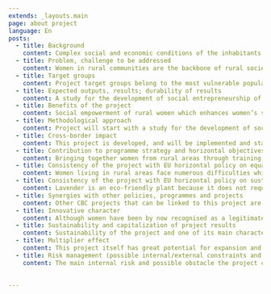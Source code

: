 ```yaml
---
extends: _layouts.main
page: about project
language: En
posts: 
  - title: Background
    content: Complex social and economic conditions of the inhabitants in border region, especially for women in rural areas, calls for joining forces in effort to increase the growth and competitiveness of a region, which can be achieved through joining into clusters, for joint activities on the standard and on-line market. Poverty and material deprivation are highly represented in rural Serbia, with financial poverty facing 38,4% of the population, and with material deprivation 35%. Half of the employees in rural areas are labor engaged in agricultural activities in the context of family farms. In Serbia and Hungary little attention has been paid to the position of rural women. If those women could be educated, motivated and helped to organize themselves into Lavender growing cluster, they could achieve greater social equality and economic independence both for themselves and for their families. According to the data of Sombor Centre for social work, total number of rural women who use social assistance is 2,213 (out of 43,500inhabitants) and activities of this project will focus on them. Special attention will be paid to 601 single-mother families living in Sombor rural area plus 387 families who use child allowance. All together 988 families who receive some social assistance in rural settlements, is project target group. Prevailing land within the CBR has composition and specifics that are fully suitable for growing lavender. ESS has done an analysis of land in the entire West Bačka region (WBR), and concluded that 96% of the territory is suitable for lavender growing. Characteristics of the land will be matched with the needs of 186 varieties of lavender. Hungarian partner will transfer knowledge, experience and expertise in lavender growing to SLGC. On the other hand, City of Sombor already has experience in projects dealing with female entrepreneurship in agricultural production on its territory, which makes it well-qualified partner for this project.
  - title: Problem, challenge to be addressed
    content: Women in rural communities are the backbone of rural society. Their position is burdened by general lack of social recognition and empowering opportunities. Existing disparities between men and women in terms of access to resources, employment and profitable activities, education and participation in public life, make their status severely vulnerable. Also, their status is aggravated by general transformations, rural impoverishment, migration and privatisation, making it seriously difficult for women from rural areas. Related to a/m, activities of the project are designed primarily to resolve social issues, through promoting gender equality and encouraging social empowerment and business development of rural women in CBR, by enhancing their entrepreneurial and agribusiness skills, through trainings, cooperation, partnerships and exchange of information, knowledge and experience, and thus achieve harmonized social and economic development of the region as a whole, based on sustainable usage of existing natural resources. Empowering women from rural areas of CBR through economic SLGC development constitutes real opportunity for the disadvantaged group. Organization of such clusters creates options for aggregation of powers and multiplied positive effects due to the right of use of generated revenues. Through clustering, women entrepreneurs operate more productively since they can ensure access to inputs, such as suppliers, information and technology. SLGC members may also profit from joint efforts in marketing, participation in fairs and protection of the brands of their products. Additionally, members profit from transfer of know-how that creates a source of innovation. All this represents a disruptive innovation in agriculture, since individual growers join themselves and by introducing new products and services gradually built up the social enterprise which intensify economic cooperation through sustainable use of natural resources using knowledge transfer.  
  - title: Target groups
    content: Project target groups belong to the most vulnerable population, encompassing women living in rural areas of WBR and Bács-Kiskun region. On the territory of the City of Sombor (CoS) live 85,903 inhabitants, out of which 41,500live in the town and 43,500 in 15 surrounding villages. The average income per capita is 20% lower than the average of the Republic of Serbia. Centre for Social Work Sombor, recorded a total of 8,287 beneficiaries of financial social assistance. Out of this number, 45% live in the city and 55% in villages. Socially vulnerable population in the villages has 4,522, covering more than 10% of the total rural population (younger than 18, has a total of 2,196 users, aged18-26 years having 933, aged 26-65 has a total of 4,809 and older than 65 years has a total of 349. Particularly vulnerable group are women (users of social assistance), who live in the villages, and their number is 2,213.In a rural area of the town of Sombor live 627 single-parent families, specifically 601 mothers with children and 26fathers with children, with a total of 941 children. Having in mind that rural women are not a homogeneous group and that there are important differences based on class, age, marital status, ethnic background and religion, the process of recruitment will aim to reflect and include this diversity, while paying close attention to women that are particularly vulnerable, such as Roma women, disabled women, single mothers and women victims of gender based violence. Furthermore, the project team will ensure that the chosen participants come from all walks of life represented in the cross-border areas, taking into account demographic diversity of the region. Wider rural community in the cross-border region is potential beneficiary, since whole community will benefit from enhanced socio-economic circumstances which activities of this project are going to create for rural women through acquisition of new agribusiness skills and enhanced employment potential.
  - title: Expected outputs, results; durability of results
    content: A study for the development of social entrepreneurship of woman in rural areas in CBR will be developed. Database of agricultural land in rural areas of WBR will be created together with an analysis of individual parcels in terms of quality and suitability of land for lavender growing. Training curricula will be developed and will include courses on topics such as social entrepreneurship, business planning, innovative agricultural production, lavender growing, agribusiness and marketing for up to 180 women from 4 settlements in WBR. SLGC, as a social enterprise, will be created, through which majority of women will be able to acquire new soft and hard skills, to professionally develop, exchange experience and help each other with lavender picking and processing. Those activities represent disruptive innovation, since lavender growing will start from the very bottom, having at disposal only small parcels of fertile land and individual growers, join them together introducing new products and services, and with the help of knowledge transfer and expertise of Hungarian partner, work its way up the market. Total of 50 SLGC members process and put under crop of lavender minimum 5 Ha of land. Since approximately 10.000 to 12.000 lavender seedlings are required per Ha, 60.000 lavender seedlings will be purchased and sown through implementation of corresponding project activity. Equipment for lavender processing as well as two mobile distilleries for lavender oil production will be purchased and put at disposal for cluster members. Bilingual business exchange portal for cluster members will also be developed, implemented and maintained. Portal will be used for promotion of SLGC, women agribusiness, and lavender production and its products. Having in mind that lavender can live up to 15 years, the fact that women will gain necessary knowledge and skills and that all equipment needed for lavender processing will be bought, durability of results is ensured.
  - title: Benefits of the project
    content: Social empowerment of rural women which enhances women’s self-reliance, decision-making, and social freedoms is leading to positive effects in the gender relationships at both family and community levels. By gaining more skills and knowledge through this project, and by interacting and partnering with other women and experts through cluster, rural women from this region will become encouraged and strengthened to improve their position and quality of life, their leadership and decision-making potential, they will dare to step out of isolation and invisibility, and will ultimately become equal and resourceful community members, making themselves competitive and successful in business endeavors. Economic empowerment of woman will follow social changes. Wider rural community in the cross-border region will also benefit both socially and economically. Socially, the principles of democracy and equal opportunities are enhanced when women from rural areas are given support and opportunity to overcome disadvantaged and limiting social positions caused by gender stereotypes or discrimination, therefore making the society more just. Economically, the community will benefit from increased incomes and grater quality and diversity of products and services. The overall productivity increases when women have access to economic inputs and relevant knowledge, making rural development more sustainable and efficient in the cross-border region. By cooperating with women across the border, women create a common cross-border exchange environment, not only in terms of economics, but also in terms of sharing common culture and tradition, from which the entire community and women themselves benefit. Since lavender is ecological plant because it does not require any chemical protection and thrives without mineral fertilizers, whole region will benefit from lavender growing in ecological sense.
  - title: Methodological approach
    content: Project will start with a study for the development of social entrepreneurship of woman in rural areas. Simultaneously, database of agricultural land in rural areas of WBR will be established, together with an analysis of individual parcels in terms of land quality and suitability for lavender growing. Afterward, training curriculum will be developed to include thematic courses on social entrepreneurship, business planning, cluster establishing, innovative agricultural production and lavender growing. SLGC will be created together with bilingual business exchange portal for cluster members. This is the best ways to connect women from rural areas since they mostly live in remote areas with poor transport infrastructure. From the very beginning, SLGC and its members will be supported by expert mentors from LB, B1, B2 and B3, in process of registration of cluster, financial regulations of Serbian Law, and business procedures. At the same time, minimum 60000 lavender seedlings will be purchased and sown on 5 Ha of land. LB will sign contract with each SLCG member stipulating their commitment not to change the farming purpose defined by this Project over the period of next 10 years upon the completion of all the activities envisaged by the Project. Along with these activities, continuous, intensive and versatile publicity will take place, as one of the most important ways of improving the disadvantaged position of women from rural areas. Organization of project implementation among partners is distributed in such a way as to correspond with each partner’s expertise and experience. Hungarian partner B3 will provide transfer of knowledge on the cultivation of lavender and agribusiness as well as organize a study visit for cluster members. B2 partner from Sombor has experience dealing with female entrepreneurship in agricultural production, B1 specializes in support to vulnerable groups and LB will be in charge of project management and cluster establishing.
  - title: Cross-border impact
    content: This project is developed, and will be implemented and staffed jointly by all partners. Although each partner has its main responsibilities, the project will be a truly joint endeavor, where partners cooperate regarding all activities, exchanging ideas, best practices, creating unique methods that bring together the two sides, creating a more coherent and harmonized environment, making cross-border cooperation smooth and natural. Long-term cross-border cooperation will be ensured by this project through foundation and development of SLGC, as well as through development of bilingual business exchange portal for cluster members. Other aspects of cross-border cooperation are transfer of knowledge and expertise from Hungarian partner to SLGC members from the areas of agribusiness and lavender growing as well as long-term cooperation with the Hungarian partner in the cultivation and processing of lavender. Cooperation will be deepened with joint approaches to EU market as well as with joint appearances at entrepreneurship fairs. Women from rural areas will be both physically and virtually brought together to learn, acquire new skills, cooperate, exchange experiences, as well as help each other with lavender picking when needed, which will strengthen them as individuals, promote gender equality in the cross-border region and influence sustainable economic development of the entire region. Continuous communication and information-flow between those women would have an impact on promotion of each others culture, identity and life style which may lead to better quality of life on both sides of the border. Every effort will be made to ensure that activities are executed in Serbian and Hungarian languages, in order to promote a sense of joint interests, perspectives and future goals as a unified cross-border region, and also to promote cultural and social diversity and gender equality as common values of the cross-border region.
  - title: Contribution to programme strategy and horizontal objectives
    content: Bringing together women from rural areas through training, cooperation events, SLGC formation and bilingual business exchange portal will lead to harmonized development of the region because it will intensify economic cooperation through sustainable use of natural resources (existing fertile land in backyards and gardens, lavender being ecological plant with no chemical protection needed). All these activities will encourage development of social entrepreneurship and therefore enforce the growth capabilities and employment potential of the region through the development and adaptation of new, eco-friendly, technologies for lavender processing. All above-mentioned, will give clear contribution to the programme strategy defined by long term and overall aim of the Programme, especially in the part of “harmonised development of the region with intensified cooperation through sustainable use of agriculture land in long-term period as a natural resource”. In order to achieve the defined overall aim this project will support specific objective in the part of “Enforcing the growth capabilities of social enterprise through the development and adaption of new technologies, products and services especially in the production and processing of lavender oil and other by products. Grouped together those women would acquire new skills, develop their businesses, make contacts and exchange ideas which will make them more socially independent and resourceful. Diversification of products and services in the cross-border region ensuring greater quality of life, and minimizing the isolating effects of the border. Project activities will bring about social change since they will, by economic empowerment of rural women and the removal rigid traditional values. Since lavender is ecological plant which has no need for any chemical protection and can live and give byproducts for as long as at least 12 years, conditions for sustainable development of the region through this project are provided.
  - title: Consistency of the project with EU horizontal policy on equal opportunities
    content: Women living in rural areas face numerous difficulties which force them to assume underprivileged positions within rural and general community. Their position is burdened with gender stereotyping and various forms of subtle and overt discrimination, which restrict possibilities for full personal and professional development both within the privacy of their homes and in the public sphere. All project activities, in the planning and implementation phases, are in line with the European Union Anti-Discrimination Policy, Europe 2020, Treaty of Lisbon (Article 6), and Treaty of Amsterdam (Article 13). These documents set the principles of equal opportunities as well as the actions to combat discrimination which are all directly written into this Project. By achieving its main Project goal - creation of favorable environment for growth of capabilities and employment potential of women in rural area - the project will bring benefits to all nations and religions, in the CBC area. Special consideration will be given to raising capacities of socially vulnerable women, but project activities are open to the general female population as well. Participants will be selected according to a set of clear and fair criteria developed on principles of equal opportunity and non-discrimination. Communication, regarding the project, including the call for applicants, will be tri-lingual (Serbian Hungarian, English) so that the majority of citizens in the CBC area are able to understand it and take part where applicable. During this project SLGC, as a form of social enterprise, will be formed and that will promote spirit of entrepreneurship and self-employment among rural women. Participants for this project will be chosen among rural women through an open-call and the pre-developed set of criteria. By developing clear and fair criteria, the project team will ensure that the selected participants come from all parts of the CBR, taking into account the demographic diversity of the region.
  - title: Consistency of the project with EU horizontal policy on sustainable development
    content: Lavender is an eco-friendly plant because it does not require any chemical protection or mineral fertilizers. As a result, increased lavender growing could bring about less chemical pollution in the whole region, and therefore improve air quality. Secondly, environment friendly, clean and green, technologies will be used for lavender processing, therefore lavender products will be ecological and available to use for all kind of purposes (medical, cosmetics, aromatherapy etc). Usage of environment friendly technologies and ecological way of production of lavender products will promote environmental sustainability and sustainable development for the whole region. Lavender is a perennial plant and has been known to survive up to 15, even 18 years in home gardens. This feature shows great resource efficiency and sustainability of invested funds and effort, since funds once invested in certified seedlings and equipment for processing will be exploited for many years. In addition to that, the soil analysis will ensure that the crops are grown on suitable soil and not damaging to the environment. In addition to innovative farming skills gained through the project, the selected women will be given trainings to use equipment and process the lavender crops for further sale which will make them more economically independent and resourceful, provide new job openings, diversification of products and services in the cross-border region. This will contribute to alleviating the social stigmatization of women in selected rural areas, ensure greater quality of life, and influence sustainable social, economic and cultural growth and development of the entire cross-border region. During the project, team members will use video conferencing to reduce travelling. All information on project activities and communication will be kept electronically to minimize the impact on the environment. When print-outs are necessary, the project management team will make efforts to use recycled paper.
  - title: Synergies with other policies, programmes and projects
    content: Other CBC projects that can be linked to this project are “Elaboration of joint logistics for executive professional training for the development of enterprises in the border region” and “Handshake - Development of Hungarian and Serbian vocational and adult education systems through competency-based training activities”. Also, project “CrossBorder Business Advisor Network - ADVISOR NET The project” as well as project “Business Linkages Among Women Living in Rural Areas“. In addition, this project is in accordance with the EU Danube Region Strategy (Priority Area 9 "To invest in people and skills) and Action Plan, especially parts that stress the need for further education, trainings and cooperation, particularly paying attention to rural underdeveloped areas and the disadvantaged and marginalized social groups, one of which are also women from rural areas. The project is also in accordance with the newly created Provincial Strategy for the Economic Empowerment of Rural Women of Vojvodina and its Action Plan. Action Plan particularly emphasizes the necessity of research and training activities, and supporting women’s entrepreneurship. In addition, it is in accordance with the Strategies for Rural Development in SRB and HU, and with Bac-Kiskun District Development Programme's in Hungary. The project is also in line with EU strategies and directives (Strategic engagement for gender equality , EU Strategy for the Danube region, Europe 2020, European employment Strategy). Also, this project corresponds to EU framework for rural development programmes and its priorities:/ fostering knowledge transfer and innovation in agriculture and rural areas and promoting social inclusion, poverty reduction and economic development in rural areas. Moreover, the project is in accordance with the Convention on the Elimination of All Forms of Discrimination against Women that specifically addresses the situation of rural women (Article 14).
  - title: Innovative character
    content: Although women have been by now recognised as a legitimate target group of programs, initiatives and policies that aim to improve their disadvantaged position within societies through horizontal and vertical strategies, rural women have rarely been a subject of special concern and have been unjustly left behind. The unique specificities of their position within rural communities have often been neglected, and this needs to be changed, and especially so in societies that can be considered as predominantly rural, such as Serbia and Hungary. This project strives to take a brave step forward in this direction, which is by itself an innovative endeavour, both in Serbia and in Hungary, but also in countries of the region and beyond. Innovative activities and methodologies, as well as accomplished results, will then serve as best practice example to be replicated in other regions and countries. Establishment of the cluster – social enterprise, as a form of social entrepreneurship, which enables rural women in CBR to cooperate and help each other, to exchange knowledge and experiences, is an innovative action in itself. Since the targeted women generally live in remote areas with poor transport infrastructure, the best way to connect them and give them an opportunity to cooperate and exchange ideas and experiences is through modern communication. An innovative bilingual business exchange portal for cluster members will be developed, as part of an innovative approach of using ICT. The portal will serve as a virtual social network for cooperation, where those women could discuss issues, ask for help and advice concerning lavender growing, exchange news, business plans, marketing ideas, etc. This will give them an opportunity to immerse into modern technologies of communication, which are increasingly becoming the most common way of doing business. This will not only reduce the isolation of women from the national community, but internationally and inter-regionally as well.
  - title: Sustainability and capitalization of project results
    content: Sustainability of the project and one of its main characteristics is formation of SLGC, which will gather women entrepreneurs interested and involved in lavender farming. This cluster will continue to exist and after project is closed, as means for cooperation of rural woman engaged in lavender production and processing, and will be financed from the incomes made by selling lavender products. Additionally, professional, financial and organization sustainability of the newly formed cluster as a social enterprise, is guaranteed by City of Sombor as the founder of this new entity. Together with SLGC, bilingual web portal for cluster members will continue to exist and will be continuously maintained and kept alive. The portal with online database will also have a potential to expand well beyond the eligible cross-border area, including businesswomen from all areas of Serbia and Hungary, and the region, interested in lavender growing, and is one of the essential guarantees the sustainability of the project results. Since lavender is a perennial herb with a lifespan of up to 15 years, once invested funds in certified seedlings and in equipment for lavender processing will be exploited for many years. Together with that, funds once invested in education of women from rural areas how to grow lavender will also bring benefits for many years. Those women can, through web portal for SLGC members, educate other women on this and on other subjects they were educated on during project (social entrepreneurship, business planning, innovative agricultural production) and therefore widen the cluster network and benefits it provides. Those activities will surely provide sustainability and capitalization of project results for many years. One way of capitalization of the results of this project is that the experiences gained in the implementation of the project can be transferred across the CBR, as well as to other crops in agribusiness, but also to other sectors in rural areas.
  - title: Multiplier effect
    content: This project itself has great potential for expansion and replication. As the project is innovative in many ways and will provide a unique example of how to enhance the position of women in rural areas, other interested stakeholders might become interested in replicating it. For this purpose, results of project activities and research will be published and promoted, along with suggestions for further activities and measures. The idea of pooling together women from rural areas, through clustering, can be transferred to other agriculture sectors, for example, organic agriculture, or any other sector for which there is a need or an interest. The quantity and quality of land in the CBR allows for many similar efforts. Also, web portal activities will have a significant multiplier effect. Since web portal will inevitably grow over time, numerous connections within rural women from both sides of the border will be established and the portal will be well-known among rural women in the border area. Word-of-mouth promotion between them, experience of good practice during the implementation of the project and profitability of lavender growing will motivate other rural women either to join SLGC or to form cluster of their own, to suit their needs and affinities. Maybe even SLGC could cooperate with this newly formed clusters, either in terms of sharing experiences or in terms of joint appearance on the market and distribution of products. One way or another, activities of this project will promote social entrepreneurship among rural women from both sides of the border, enhance their self-employment and contribute to their economic empowerment. Economic empowerment of rural women will, sooner or later, bring about economic empowerment of the whole region.
  - title: Risk management (possible internal/external constraints and solutions foreseen)
    content: The main internal risk and possible obstacle the project could face is lack of interest of rural women for cooperation. Due to long term living habits, they could show resistance to possible alterations in their daily routines. Numerous reasons could cause that, for example fear of changes, absence of motivation, not believing in project’s good intentions, husband's disapproval... It could be solved by pointing out outcomes that will be good not only for those women, but for other members of the community as well. Giving them as much information as they need about the project will convince rural women that it is designed with the aim of helping their social and economic development. The intensive raising awareness campaign provided by all partners is another mechanism for mitigating this risk. Although abovementioned internal risk is possible, it is not very likely to happen as previous research has shown that women are more than willing to cooperate, make networks and actively engage in acquiring new skills and knowledge, if given the opportunity. Taking into account that knowledge and skills that rural women will acquire during this project are attractive and necessary, and that the cultivation of lavender has a proven economic viability, and that the initial investment is small and negligible, the assumption is that this risk is insignificant. Another possible risk is potential negative attitude of political structures towards the establishment of clusters. This could also be overcome by giving all necessary information about the project and explaining how rural women and the whole rural community could benefit from the results of this project. Bad choice of lavender seedlings or failure of lavender processing equipment could pose possible risks as well, but they are not likely to happen, bearing in mind that top experts will be engaged in seedlings selection, so it corresponds to the land and climate of the region.

    
---
```


